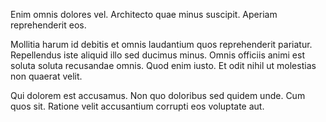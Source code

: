 Enim omnis dolores vel. Architecto quae minus suscipit. Aperiam reprehenderit eos.
 Mollitia harum id debitis et omnis laudantium quos reprehenderit pariatur. Repellendus iste aliquid illo sed ducimus minus. Omnis officiis animi est soluta soluta recusandae omnis. Quod enim iusto. Et odit nihil ut molestias non quaerat velit.
 Qui dolorem est accusamus. Non quo doloribus sed quidem unde. Cum quos sit. Ratione velit accusantium corrupti eos voluptate aut.